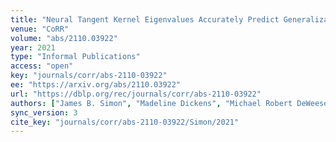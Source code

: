 ```yaml
---
title: "Neural Tangent Kernel Eigenvalues Accurately Predict Generalization."
venue: "CoRR"
volume: "abs/2110.03922"
year: 2021
type: "Informal Publications"
access: "open"
key: "journals/corr/abs-2110-03922"
ee: "https://arxiv.org/abs/2110.03922"
url: "https://dblp.org/rec/journals/corr/abs-2110-03922"
authors: ["James B. Simon", "Madeline Dickens", "Michael Robert DeWeese"]
sync_version: 3
cite_key: "journals/corr/abs-2110-03922/Simon/2021"
---
```

